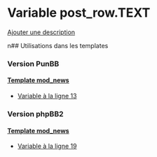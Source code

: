 # Variable post_row.TEXT
[Ajouter une description](https://fa-tvars.appspot.com/post_row.TEXT)

n## Utilisations dans les templates

### Version PunBB

#### [Template mod_news](punbb/mod_news.md)
* [Variable à la ligne 13](../punbb/mod_news.tpl#L13)

### Version phpBB2

#### [Template mod_news](subsilver/mod_news.md)
* [Variable à la ligne 19](../subsilver/mod_news.tpl#L19)